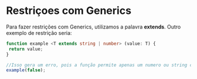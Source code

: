 # Restriçoes com Generics

Para fazer restrições com Generics, utilizamos a palavra **extends**. Outro exemplo de restrição seria:

```typescript
function example <T extends string | number> (value: T) {
 return value;
}

//Isso gera um erro, pois a função permite apenas um numero ou string como parametro
example(false);
```
